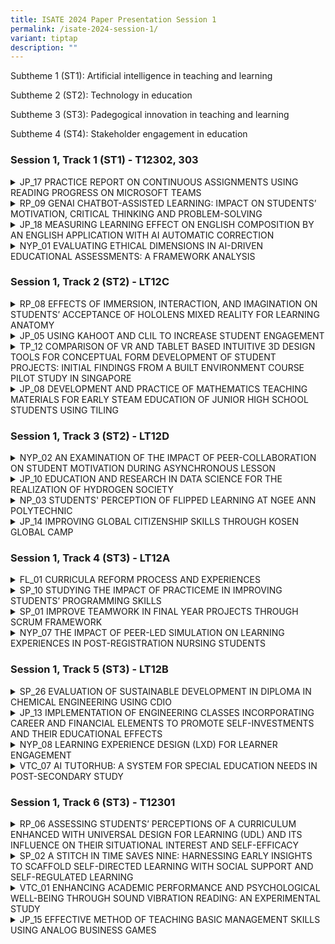 ```yaml
---
title: ISATE 2024 Paper Presentation Session 1
permalink: /isate-2024-session-1/
variant: tiptap
description: ""
---
```

<p></p>
<p>Subtheme 1 (ST1): Artificial intelligence in teaching and learning</p>
<p>Subtheme 2 (ST2): Technology in education</p>
<p>Subtheme 3 (ST3): Padegogical innovation in teaching and learning</p>
<p>Subtheme 4 (ST4): Stakeholder engagement in education</p>
<h3>Session 1, Track 1 (ST1) - T12302, 303</h3>
<div data-type="detailGroup" class="isomer-accordion isomer-accordion-white">
<details class="isomer-details">
<summary>JP_17 PRACTICE REPORT ON CONTINUOUS ASSIGNMENTS USING READING PROGRESS
ON MICROSOFT TEAMS</summary>
<div data-type="detailsContent" class="isomer-details-content">
<p>Kanako Endo<sup>*,a</sup>
</p>
<p><sup>a</sup>National Institute of Technology, Yonago College, Japan</p>
<p><sup>*</sup><a href="mailto:k-endo@yonago-k.ac.jp" rel="noopener noreferrer nofollow" target="_blank">k-endo@yonago-k.ac.jp</a>
</p>
<p></p>
<p>Abstract</p>
<p>In 2021, a new function, Reading Progress was added to Microsoft Teams.
Using this function, students record themselves reading out loud and those
recordings are automatically evaluated by an auto-detect system with artificial
intelligence. In 2022, assignments using this function were given to the
4th-grade students at a technology college twice in the author’s English
class. The results showed that Reading Progress can help students practice
reading passages aloud continuously and relieve their stress with reading,
although the evaluation was not always accurate. The following year, with
improvements based on the previous reading practice results, assignments
using the same function were given to 2nd-grade students ten times in the
author’s English class throughout the year. In this paper, the data from
student submissions is analysed, and the result of a questionnaire administered
to those students after the completion of the assignments is reported.
Based on the analysis and results, areas for improvement are suggested.</p>
<p>In all the assignments, students were asked to read passages from their
textbooks aloud and submit their best recordings on Microsoft Teams. According
to the analysis of assignments from 57 students, their accuracy rate varied
between 80 to 90 percent and their WPM (words per minute) were between
70 to 100. In addition, the number of mispronounced words was 12 on average.
Therefore, the selected passages and their lengths were appropriate considering
the English level of the students. However, their submission rate gradually
decreased as time passed.</p>
<p>Additionally, according to the questionnaire, approximately 70 percent
of the students had practiced reading the passages aloud before recording.
Moreover, approximately 65 percent of the students answered that they had
felt relaxed while recording and that this app helped them improve their
English pronunciation. Additionally, most students were quite satisfied
with its function and they answered that they could use this app with little
trouble. Contrary to these positive reactions, this app did not help relieve
anxiety and build confidence when students read passages aloud in front
of others. It is necessary to make improvements to enhance the students’
motivation and increase their enjoyment.</p>
<p></p>
</div>
</details>
<details class="isomer-details">
<summary>RP_09 GENAI CHATBOT-ASSISTED LEARNING: IMPACT ON STUDENTS’ MOTIVATION,
CRITICAL THINKING AND PROBLEM-SOLVING</summary>
<div data-type="detailsContent" class="isomer-details-content">
<p>Y. Zheng<sup>a,*</sup>, B. W. Tan<sup>a</sup>, and D. Kwok<sup>a</sup>
</p>
<p>Republic Polytechnic, Singapore</p>
<p><sup>*</sup><a href="mailto:zheng_yuanli@rp.edu.sg" rel="noopener noreferrer nofollow" target="_blank">zheng_yuanli@rp.edu.sg</a>
</p>
<p></p>
<p>Abstract</p>
<p>The foundational module on critical thinking and problem-solving skills
face challenges due to its large class size, with educators struggling
to provide timely responses to students' questions and manage repeated
queries. To address this, a GenAI (generative artificial intelligence)
chatbot-assisted learning is proposed as a solution to offer immediate,
personalised assistance, enabling students to independently find, organise,
and evaluate information. Therefore, this study aims to investigate the
chatbot's effectiveness in enhancing students' motivation, improving their
critical thinking and problem-solving abilities. The study employed a single
group pre-test post-test design. Participants were 134 first-year polytechnic
students undertaking the Critical Thinking and Problem-Solving skill module.
Data were collected using online pre- and post-survey with open-ended questions
to elicit feedback on participants' GenAI chatbot-assisted learning, and
pre- and post-test. The surveys included learning motivation subscales
measuring intrinsic goal orientation, extrinsic goal orientation, task
value and self-efficacy adapted from the Motivated Strategies for Learning
Questionnaire (MSLQ) and learning strategies subscales measuring critical
thinking and problem-solving adapted from the 21st Century Learning Survey.
Paired sample t-test indicated a significant increase in learning performance,
self-efficacy, and extrinsic goal orientation in students following the
chatbot-assisted learning. Regression results indicated that the motivational
variables accounted for 51% of the variance in problem-solving, with task
value being the most significant predictor (β = .32, p &lt; .001) followed
by extrinsic motivation and self-efficacy. Hierarchical regression analysis
indicated that critical thinking accounted for an additional 4% of the
variance in problem-solving, with task value (β = .27, p &lt; .001), critical
thinking (β = .30, p &lt; .01) and self-efficacy (β = .19, p &lt; .05)
as significant predictors of problem-solving. The results of the study
provided insights into the considerations that educators can take when
designing chatbot-assisted learning to develop problem-solving skills.
Study limitations and directions for future research are discussed in the
paper.</p>
<p></p>
</div>
</details>
<details class="isomer-details">
<summary>JP_18 MEASURING LEARNING EFFECT ON ENGLISH COMPOSITION BY AN ENGLISH APPLICATION
WITH AI AUTOMATIC CORRECTION</summary>
<div data-type="detailsContent" class="isomer-details-content">
<p>Y. Shimura<sup>*,a</sup>, D. Marsh,<sup>a</sup>, C. Grady,<sup>a</sup> and
N. Iwasaki<sup>b</sup>
</p>
<p><sup>a</sup>National Institute of Technology, Wakayama College / Faculty
of Liberal Arts, Gobo, Japan</p>
<p><sup>b</sup>National Institute of Technology, Wakayama College / Department
of Electrical and Computer Engineering, Gobo, Japan</p>
<p><sup>*</sup><a href="mailto:shimura@wakayama-nct.ac.jp" rel="noopener noreferrer nofollow" target="_blank">shimura@wakayama-nct.ac.jp</a>
</p>
<p></p>
<p>Abstract</p>
<p>Teaching writing skills to students is an essential issue in English education
in Japan because Japanese are generally said not to be better at writing
and speaking English than reading and listening. Despite teacher’s efforts,
English-writing education doesn’t work well because teachers, on the one
hand, cannot afford to correct the scripts of all students in a class,
and students, on the other hand, usually have trouble judging whether their
sentences are correct or not in their self-study. To solve this problem,
some companies have developed English applications with AI automatic correction.
This kind of app may allow teachers to overcome the issue above, but few
data on its effectiveness are available. We aim to measure, in this research,
how effectively the app develops students’ writing skills. More than 12
open-recruited students do English writing exercises in the AI app “English
4skills” developed by NTT Docomo from February to September 2024. At first,
we check their skill with level check tests in the app every month, then
TOEIC IP S&amp;W Test and Eiken-referred writing examinations conducted
by the authors every three months. As the dataset the app can provide for
this research, we have the number of drills students have tried and the
figure of levels indicating students’ writing ability. The result of the
TOEIC IP S&amp;W Test is objective data on the student’s writing level.
We correlated these datasets with each other and gained 0.01 of the correlation
coefficient between the training and improvement for two months. The app
seems worth joining KOSEN English education if the training-improvement
correlation gets strongly positive. Besides, we deal with questionnaires
answered by students about the app to analyze the pedagogical merits of
the app and the technical or psychological problems using it. In this way,
we clarify the possibility that the AI app contributes to English education
in Japan. We conduct this research with the approval of the research ethics
committee of NIT Wakayama College.</p>
<p></p>
</div>
</details>
<details class="isomer-details">
<summary>NYP_01 EVALUATING ETHICAL DIMENSIONS IN AI-DRIVEN EDUCATIONAL ASSESSMENTS:
A FRAMEWORK ANALYSIS</summary>
<div data-type="detailsContent" class="isomer-details-content">
<p>Tristan Lim<sup>*,a</sup>
</p>
<p><sup>a</sup>Nanyang Polytechnic, School of Business Management, Singapore</p>
<p><sup>*</sup><a href="mailto:tristan_lim@nyp.edu.sg" rel="noopener noreferrer nofollow" target="_blank">tristan_lim@nyp.edu.sg</a>
</p>
<p></p>
<p>Abstract</p>
<p>The rapid integration of Artificial Intelligence (AI) in educational assessments
has ushered in a new era of efficiency and accuracy, yet it has concurrently
raised significant ethical concerns. This paper addresses the critical
need for a robust ethical framework in AI-assisted educational assessments.
It presents an in-depth analysis of the triadic ontological framework,
previously proposed by Lim, Gottipati, and Cheong (2023), utilizing Structural
Equation Modeling (SEM) to validate its applicability and effectiveness.
The framework comprises three primary domains—physical, cognitive, and
information—and incorporates five stages of the assessment pipeline: system
design and check, data stewardship and surveillance, assessment construction
and rollout, assessment administration, and grading and evaluation. Key
ethical elements such as inclusivity, fairness, accountability, accuracy,
auditability, explainability, privacy, trust, human centricity, and cheating
mitigation strategies are integrated within this framework. The research
objectives focus on two main areas: (1) validating the triadic theoretical
framework through SEM analysis, including an examination of how it reflects
learners' perceptions, and (2) investigating the relationships between
the stages of the assessment pipeline, key ethical elements, output variables,
and learner perceptions. Findings from this study reveal significant insights
into the interplay between AI-assisted educational assessment stages, ethical
considerations, and learner perspectives. These insights underscore the
necessity for frameworks that are not only theoretically sound but also
practically relevant and responsive to learner needs. The findings underscore
the need for a holistic approach in embedding AI into educational assessments,
balancing technological advancement with ethical responsibility and pedagogical
effectiveness.</p>
<p></p>
</div>
</details>
</div>
<h3>Session 1, Track 2 (ST2) - LT12C</h3>
<div data-type="detailGroup" class="isomer-accordion isomer-accordion-white">
<details class="isomer-details">
<summary>RP_08 EFFECTS OF IMMERSION, INTERACTION, AND IMAGINATION ON STUDENTS’
ACCEPTANCE OF HOLOLENS MIXED REALITY FOR LEARNING ANATOMY</summary>
<div data-type="detailsContent" class="isomer-details-content">
<p>W. XU<sup>*,a</sup>, S. HAMIMAH<sup>b</sup> and D. KWOK<sup>a</sup>
</p>
<p><sup>a</sup>Republic Polytechnic/Centre for Educational Development, Singapore</p>
<p><sup>b</sup>Republic Polytechnic/School of Applied Science, Singapore</p>
<p><sup>*</sup><a href="mailto:xu_weiling@rp.edu.sg" rel="noopener noreferrer nofollow" target="_blank">xu_weiling@rp.edu.sg</a>
</p>
<p></p>
<p>Abstract</p>
<p>At present, students in polytechnic institutions study anatomy and physiology
using interactive quizzes, videos, and stationary 3D models. However, many
students struggle to visualise human organ anatomy and physiology within
human body systems. To address this challenge, there is a growing utilization
of three-dimensional (3D) visualization technologies in enhancing anatomy
curricula, aiming to enhance comprehension of the intricate spatial relationships
inherent in the human body. In this study, we adopted one of these technologies
on mixed reality (MR) to teach anatomy with 3D images of human organs overlaid
with the physical environment. This present study aims to investigate the
impacts of virtual reality qualities, namely interaction (IT), imagination
(IG) and immersion (IM) on perceived ease of use (PEU), perceived usefulness
(PU) and behavioural intention to use (BI) HoloLens in a mixed reality
environment. Participants were 223 polytechnic students taking a module
on anatomy and physiology, and they participated in a HoloLens activity,
which was developed for the lesson on cardiovascular and lymphatic systems.
A cross-sectional quantitative research design was employed using an online
questionnaire with closed-ended questions. Six subscales on IT, IG, IM,
PEU, PU and BI were investigated. The results showed that IT, IG and IM
had significant correlations with PEU (.60 ≤ r ≤.66, p &lt; .01) and PU
(.69 ≤ r ≤.73, p &lt; .01). PEU and PU had significant correlations with
BI, i.e. r=.53 and r=.74 respectively, p &lt; .01. Regression analysis
showed that IG (β = .37, p&lt;.001) is the strongest significant predictor
of PEU, followed by IT (β = .26, p&lt;.01). For PU, IG (β = .34, p&lt;.001)
was also a significant predictor, followed by IT (β = .24, p&lt;.01) and
IM (β = .25, p &lt;.01). Hierarchical regression analysis indicated that
both PU (β = .45, p &lt; .001) and IM (β = .26, p &lt;.001) were significant
predictors of BI. The results of the study provided insights for educators
to better understand the qualities of virtual reality (VR) when using HoloLens
as an instructional activity. The implications of findings, study limitations,
and future research will be discussed in the paper.</p>
<p></p>
</div>
</details>
<details class="isomer-details">
<summary>JP_05 USING KAHOOT AND CLIL TO INCREASE STUDENT ENGAGEMENT</summary>
<div data-type="detailsContent" class="isomer-details-content">
<p>Curtis Revis<sup>*</sup>
</p>
<p>The National Institute of Technology, Tokuyama College, Department of
General Education, Shunan, Japan</p>
<p><sup>*</sup><a href="mailto:revis@tokuyama.kosen-ac.jp" rel="noopener noreferrer nofollow" target="_blank">revis@tokuyama.kosen-ac.jp</a>
</p>
<p>Abstract</p>
<p>A 2023 survey of 131 students at two separate educational institutions
in Japan—Tokuyama College of Kosen and Yamaguchi University—suggests that
the use of the online quiz generator Kahoot in conjunction with the textbook
“CLIL Primary SDGs” improved classroom atmosphere, and encouraged active
participation, discussion, and collaboration with peers. Kahoot assisted
this in several ways: by enabling a more engaging introduction to key concepts;
by providing opportunities for non-verbal, active engagement in lesson
activities; and by awarding points and thus enabling competition among
students. The ability to engage online provided further benefits: it allowed
shy or reticent students chances to engage in English production with less
fear of mistakes being made public; it provided students a gauge of knowledge
performance relative to classmates; and it gave students a chance to express
opinions anonymously for the whole class to see, and to witness classroom
responses to those opinions. Further, Kahoot worked well in conjunction
with Content and Language Integrated Learning (CLIL) methods, in setting
context, role-play, reading and fact-checking, and problem-solving stages
of lessons. Kahoot’s automatically generated reports enabled tracking of
student participation as a function of text input and quizzes taken. A
further range of activities, plus more opportunities for assessment of
student understanding and performance, were enabled using ChatGPT (Chat
Generative Pre-Trained Transformer) to generate reading quizzes based on
the textbook, and Microsoft Teams to enable the generation and evaluation
of online unit reviews and reading progress activities. Kahoot’s potential
positive effect on willingness to speak more in front of classmates and
on motivation to review subject matter outside of class remains unclear,
and technological issues (weak Wi-Fi signal or battery depletion) occasionally
restricted student access to the online quiz platform. Nonetheless, the
combination of CLIL methods with online teaching technologies created a
more engaging educational environment that encouraged active participation,
collaboration, and discussion with classmates.</p>
<p></p>
</div>
</details>
<details class="isomer-details">
<summary>TP_12 COMPARISON OF VR AND TABLET BASED INTUITIVE 3D DESIGN TOOLS FOR
CONCEPTUAL FORM DEVELOPMENT OF STUDENT PROJECTS: INITIAL FINDINGS FROM
A BUILT ENVIRONMENT COURSE PILOT STUDY IN SINGAPORE</summary>
<div data-type="detailsContent" class="isomer-details-content">
<p>Juniarto Hadiatmadja<sup>*, a</sup>
</p>
<p><sup>a</sup>School of Design, Temasek Polytechnic, Singapore</p>
<p><sup>*</sup><a href="mailto:Hadiatmadja_juniarto@tp.edu.sg" rel="noopener noreferrer nofollow" target="_blank">Hadiatmadja_juniarto@tp.edu.sg</a>
</p>
<p>Abstract</p>
<p>The development of students’ abilities to hand sketch and manually model
design ideas have been a long standing, important part of built environment
courses. In recent years this has been significantly reduced in the curriculum
with preference for the use of digital drafting and 3D modelling software.
These digital activities require less development of student hands-on ability,
the interface requiring only the click of a mouse and keyboard. However,
the potential benefits of higher efficiency and precision of this digital
trend seems to come with a significant loss in the intuitive sketching
and modelling abilities of recent student cohorts.</p>
<p>This paper wishes to discuss the findings of a pilot study on digital
mediums that promises a reversal of this worrying decline. The study is
on digital tools that support development of intuitive sketching and manual
modelling skills. Focus is on the use of virtual reality (VR) equipment
as well as the use of digital pen &amp; tablet as the main medium of formulating
3D design ideas with interest for conceptual design of built environment
projects.</p>
<p>The research is supported by analysing the empirical artefacts and firsthand
experience of the users. For an objective comparison, artefacts produced
use software that supports both mediums. In terms of the user experience,
observations and interviews with second year built environment students
who participated in the study will be used. Student’s feedback were also
useful insights on how novice users faired in steadily developing their
abilities to use the mediums.</p>
<p>The research will initially conduct a comparison between mediums when
used separately. This is done on different stages. This starts from a comparison
of the process of setting up each medium. Subsequently comparison is done
on the day-to-day use of the mediums. Finally, a qualitative comparison
is done of the expanse and limits of conceptual forms that could be finally
achieved by each medium.</p>
<p>A further study was then conducted on the possible combined use of the
two mediums. This analysis is done on how one medium could be further developed
in another medium. The findings of this study were then used to envision
arrangements for deployment of the mediums in larger class settings. This
encompasses feasible ratios between VR and digital tablet-based equipment
in the classroom setting. The different medium could also be tailored to
different class scenarios.</p>
<p></p>
</div>
</details>
<details class="isomer-details">
<summary>JP_08 DEVELOPMENT AND PRACTICE OF MATHEMATICS TEACHING MATERIALS FOR EARLY
STEAM EDUCATION OF JUNIOR HIGH SCHOOL STUDENTS USING TILING</summary>
<div data-type="detailsContent" class="isomer-details-content">
<p>M. Sakai<sup>*, a</sup> and T. Tanaka<sup>b</sup>
</p>
<p><sup>a</sup>Sciences and Mathematics, Liberal Arts, NIT, Kurume College,
Kurume City, Japan</p>
<p><sup>b</sup>Department of Mathematics, Faculty of Education, Gifu University,
Gifu City, Japan</p>
<p><sup>*</sup><a href="mailto:sakai@kurume-nct.ac.jp" rel="noopener noreferrer nofollow" target="_blank">sakai@kurume-nct.ac.jp</a>
</p>
<p>Abstract</p>
<p></p>
<p>In the age of Society 5.0 which is the concept of a future society developed
by the Japanese government, STEAM (science, technology, engineering, art,
and mathematics) human resources with skills to grasp things from multiple
perspectives and solve problems is required. Furthermore, Society 5.0 indicates
that the National Institute of Technology (KOSEN) becomes the STEAM center
for elementary and junior high school students, as part of the efforts
to establish a system that supports STEAM education.</p>
<p>Since 2019, we have practiced STEAM education as part of “Liberal Arts
Seminar” for 4th-year students of the main course. In these lectures, the
teachers of liberal arts subjects present themes using their specialties,
such as mathematics, debate, and economics. Collaborative learning between
students from various departments led them　to deep learning, which was
a fusion of knowledge and creation. However, there are few opportunities
to give back to society, particularly as a platform to disseminate the
acquired mathematics ability. Thus, we aim to realize early STEAM education
and give back to society by creating STEAM teaching materials on art and
mathematics in open courses for junior high school students with help from
teaching assistants who studied the relation between art and mathematics
in the liberal arts seminar.</p>
<p>We consider a teaching material on tiling (like Escher’s print) from the
perspective of STEAM education as a fusion of art and mathematics. The
tiling problem asks if what kind of figures can be used for tiling since
the age of ancient Greeks. The purpose of the course is not only arousing
students' interest in mathematics, but also providing them with clues to
develop their multifaceted ideas.</p>
<p>In this report, we introduce a STEAM teaching material on tiling, and
we consider the result of the practice of an open course. Finally, we verify
the effectiveness of our teaching material by considering the results of
the exercises for participants and comparing the results of questionnaires
before and after the practice.</p>
<p></p>
</div>
</details>
</div>
<p></p>
<h3>Session 1, Track 3 (ST2) - LT12D</h3>
<div data-type="detailGroup" class="isomer-accordion isomer-accordion-white">
<details class="isomer-details">
<summary>NYP_02 AN EXAMINATION OF THE IMPACT OF PEER-COLLABORATION ON STUDENT MOTIVATION
DURING ASYNCHRONOUS LESSON</summary>
<div data-type="detailsContent" class="isomer-details-content">
<p>Wendy Tan<sup>a</sup> and Janaki Shah<sup>b</sup>
</p>
<p><sup>a</sup>Nanyang Polytechnic/School of Design &amp; Media, Singapore</p>
<p><sup>b</sup>Republic Polytechnic/School of Applied Science, Singapore</p>
<p><a href="mailto:wendy_tan@nyp.edu.sg" rel="noopener noreferrer nofollow" target="_blank">wendy_tan@nyp.edu.sg</a>,
<a href="mailto:janaki_shah@rp.edu.sg" rel="noopener noreferrer nofollow" target="_blank">janaki_shah@rp.edu.sg</a>
</p>
<p>Abstract</p>
<p>In asynchronous e-learning, students engage with online materials at their
own pace during the process of learning. However, not all students are
able to wield the same degree of self-discipline and motivation necessary
for successful self-directed learning in such lessons. Motivation and engagement
with peers play a crucial role in fostering effective learning and influencing
academic motivation. This is especially important in asynchronous e-learning,
where the lack of social interaction may induce feelings of isolation that
have a direct impact on students’ motivation and learning. This study delves
into the potential benefits of peer collaboration to address this challenge.</p>
<p>A mixed-method approach was used to assess the impact of peer collaboration
on students' motivation in asynchronous e-learning. The research involved
146 students from both Art and Science disciplines at NYP and RP. Quantitative
data was gathered using pre- and post-lesson survey questionnaires. Qualitative
data was obtained through informal focus group discussions. The instructional
approach investigated involved breaking down the asynchronous lesson into
manageable activities, incorporating digital video creation as well as
peer questioning and answering as collaborative tasks to promote engagement
and critical thinking among students.</p>
<p>Our findings suggest the integration of peer collaboration through digital
video creation and peer questioning proved highly effective in enhancing
motivation, engagement, and understanding within the lesson. Thus, overall
had a positive impact on students’ self-directed learning. Students found
the bite-sized activities manageable and reported a diminished feeling
of isolation, underscoring the inherent value of peer collaboration. Furthermore,
collaborative tasks grounded in accountability and shared responsibility
emerged as catalysts that enhanced motivation, critical thinking, and engagement.</p>
<p>This study imparts invaluable insights to educators, stressing the importance
of a social presence in asynchronous e-learning, and of setting clear guidelines
and expectations in collaborative tasks. Our qualitative findings did reveal
potential challenges, including issues related to group dynamics and delayed
peer responses, prompting the need for future considerations and improvements.
Overall, our study paved the way to fine-tune implementation strategies,
ensuring ongoing success in cultivating collaborative tasks and improving
motivation in asynchronous e-learning environments.</p>
<p></p>
</div>
</details>
<details class="isomer-details">
<summary>JP_10 EDUCATION AND RESEARCH IN DATA SCIENCE FOR THE REALIZATION OF HYDROGEN
SOCIETY</summary>
<div data-type="detailsContent" class="isomer-details-content">
<p>Kenta Endo<sup>*,a</sup>, Toshiya Itaya<sup>a</sup>, Yuya Sato<sup>b</sup>,
Hiroshi Nishiguchi<sup>c</sup>
</p>
<p><sup>a</sup>National Institute of Technology, Suzuka College/ Department
of Electronic and Information Engineering, Suzuka, Japan</p>
<p><sup>b</sup>National Institute of Technology, Toyota College / Department
of Civil Engineering, Toyota, Japan</p>
<p><sup>c</sup>National Institute of Technology, Sasebo College / Department
of Mechanical Engineering, Sasebo, Japan</p>
<p><sup>*</sup><a href="mailto:endo-k@info.suzuka-ct.ac.jp" rel="noopener noreferrer nofollow" target="_blank">endo-k@info.suzuka-ct.ac.jp</a>
</p>
<p>Abstract</p>
<p></p>
<p>Efforts using data science are being made towards the realization of Hydrogen
Society, fostering momentum in communities and understanding current challenges.
Construction costs for hydrogen infrastructure, such as hydrogen stations,
present a significant barrier to widespread adoption. Additionally, the
lack of sufficient data regarding location conditions, operation conditions,
and high-pressure gas safety regulations calls for the application of data
science from various perspectives.</p>
<p>The purpose of this study is to provide data science education to students
at National Institutes of Technology (KOSEN) and to evaluate the educational
effectiveness in cultivating engineers for the realization of a hydrogen
society. In a class titled 'Fundamentals of Design,' we educated three
second-year students on analyzing scatter plots and correlation coefficients
between the number of hydrogen stations and various datasets using the
Python programming language. While numerical processing in this class could
be accomplished with spreadsheet software like Excel, we also incorporated
programming for data processing tasks to practice handling large volumes
of data. Initially, students tackled practice problems analyzing the correlation
between population data of cities and towns in Aichi Prefecture and the
presence of hydrogen stations. They then set their own research themes,
exploring data potentially related to hydrogen stations. Students independently
developed research themes and presented their findings on various aspects
of hydrogen stations. Additionally, a five-year student employed Geographic
Information Systems (GIS) to foster the diffusion of Hydrogen Stations
through data science education as his graduate research. Given that hydrogen
is a by-product in petrochemical plants, the student hypothesized a relationship
between Hydrogen Stations and petrochemical plants, conducting a mapping
analysis in the Tokai region. This novel data analysis in the Tokai region
utilized GIS to visually clarify geographical data, mapping the relationship
between Hydrogen Stations and petrochemical plants. Future plans include
improving our GIS mappings to better analyze and promote the spread of
Hydrogen Stations.</p>
<p></p>
</div>
</details>
<details class="isomer-details">
<summary>NP_03 STUDENTS' PERCEPTION OF FLIPPED LEARNING AT NGEE ANN POLYTECHNIC</summary>
<div data-type="detailsContent" class="isomer-details-content">
<p>Paul Ng and Tan Hui Leng</p>
<p>Centre for Learning &amp; Teaching Excellence, Ngee Ann Polytechnic, Singapore</p>
<p><a href="mailto:paul_ng@np.edu.sg" rel="noopener noreferrer nofollow" target="_blank">paul_ng@np.edu.sg</a>,
<a href="mailto:tan_hui_leng@np.edu.sg" rel="noopener noreferrer nofollow" target="_blank">tan_hui_leng@np.edu.sg</a>
</p>
<p>Abstract</p>
<p>Ngee Ann Polytechnic (NP) has implemented Flipped Learning (FL) campus-wide
since Academic Year (AY) 2022/2023. NP adopts a 40:60 curricular guidepost
where approximately 40% of the core curriculum is experienced as Online
Asynchronous Learning (OAL) and 60% as In-Person Learning (IPL). Fundamentally,
NP implements FL to contribute towards developing and honing students’
self-directedness. As recently established by Khodaei et al (2022), FL
can develop self-directedness if implemented appropriately. However, as
concluded by Park and Suh (2021) and Kapur et al (2022), how FL is implemented
can critically impact any improvements in student learning.</p>
<p>At NP, students learn foundational content interactively during OAL, for
example through activities such as quizzes with feedback, online discussion,
short video clips etc. Lecturers design OAL in a manner that generates
data in NP’s learning management system from students’ engagement with
these OAL activities. This data provides lecturers insights on their students’
learning progress and enables lecturers to adjust IPLs as needed to better
scaffold students’ learning. The IPL scaffolds include opportunities for
in-person collaborative learning.</p>
<p>This paper will discuss the details of NP’s survey of students’ perception
on their FL experience. The survey requested NP students to rate 10 items,
each on a 5-point Likert scale, on 10 key aspects of their FL experience
over 2 semesters in AY 2023/2024. Key aspects surveyed included the use
of interactive self-checks with feedback, how OAL prepared students for
IPL and how IPL helped students to apply their OAL learning. Responses
to the survey, and each survey item, were optional. Overall, just under
2000 students responded to our survey in April 2023 semester and about
1480 students in October 2023 semester.</p>
<p>In both semesters, between 71% and 87% of all survey respondents Strongly
Agreed or Agreed (“SA+A”) with all survey items. SA+A approval percentages
were generally higher in October 2023 semester than in April. The lowest
ratings of 71% in April and 79% in October 2023 semester were for the item
on whether learning analytics were useful to inform students of their learning
progress.</p>
<p>Focus groups were conducted at the end of each semester where students
provided more details of their FL experiences, challenges, and suggestions
for improvement. These discussions corroborated survey findings and provided
us with actionable suggestions for improvement.</p>
<p>Our study of students’ perceptions of NP’s implementation of Flipped Learning
provides encouraging insights for others considering how to improve learning
using data-driven FL.</p>
<p></p>
</div>
</details>
<details class="isomer-details">
<summary>JP_14 IMPROVING GLOBAL CITIZENSHIP SKILLS THROUGH KOSEN GLOBAL CAMP</summary>
<div data-type="detailsContent" class="isomer-details-content">
<p>Toshihiro Shimizu<sup>*,a</sup>, Yoshitaka Matsumoto<sup>a</sup>, Shinya
Morikami<sup>a</sup> and Takayoshi Yoshioka<sup>a</sup>
</p>
<p><sup>a</sup>National Institute of Technology, Toyota College, Toyota,
Japan</p>
<p><sup>*</sup><a href="mailto:shimizu@toyota-ct.ac.jp" rel="noopener noreferrer nofollow" target="_blank">shimizu@toyota-ct.ac.jp</a>
</p>
<p>Abstract</p>
<p>Toyota KOSEN organized the KOSEN Global Camp (KGC) from February 19th
to 25th, 2024. Fourteen international participants from U.K. College, Vietnam
University, Thai high schools, and 25 Japanese KOSEN students, including
international exchange students from Malaysia, Mongolia, and Cambodia,
participated in this camp. The workshop theme was "Recognizing the Public
Urban Space and Working towards a Proposal for a Future Smart City". The
workshop aimed to identify public spaces for civilians, build a miniature
urban design using LEGO and propose an ideal future city. The students
learned how to plan a future smart city through practical experience and
collaborative work, using their and other people's areas of experience.
The workshop also aimed to develop global citizenship (GC) skills, such
as "Knowledge and Understanding", "Abilities and Skills", and "Attitude,
Stances, and Values". The groups to build the smart city comprised one
international exchange student, 2 or 3 students from overseas, and 2 or
3 Japanese KOSEN students. They had to use English to discuss their smart
city during the workshop. On DAY 2, the participants designed a city as
a group work using architecture design-build LEGO. The lecturer, who specialized
in urban planning at the university, provided the urban designing aspect
in the morning, and the participants walked around Toyota City to observe
city planning and smart city content on DAY 3. As for obtaining the domestic
aspects from the local citizens, the dialogue with citizens was held on
DAY 4. The final presentation to show their ideal smart city was held on
DAY 5 after they redesigned and built the urban planning with LEGO. All
student participants had increased their global citizenship skills through
this workshop in a questionnaire survey. It was observed that the GC skills
of Japanese participants significantly improved after attending the camp,
in contrast to the international students who studied in KOSEN. The strength
of our global camp lies in the ability to enhance the "Abilities and Skills"
required for global citizenship.</p>
<p></p>
</div>
</details>
</div>
<p></p>
<p></p>
<h3>Session 1, Track 4 (ST3) - LT12A</h3>
<div data-type="detailGroup" class="isomer-accordion isomer-accordion-white">
<details class="isomer-details">
<summary>FL_01 CURRICULA REFORM PROCESS AND EXPERIENCES</summary>
<div data-type="detailsContent" class="isomer-details-content">
<p>J. Kontio<sup>*,a</sup> and M. Ketola<sup>b</sup>
</p>
<p><sup>a</sup>Turku University of Applied Sciences, Faculty of Engineering
and Business Turku, Finland</p>
<p><sup>b</sup>Turku University of Applied Sciences, Faculty of Engineering
and Business/School of Common Studies, Turku, Finland</p>
<p><sup>*</sup><a href="mailto:juha.kontio@turkuamk.fi" rel="noopener noreferrer nofollow" target="_blank">juha.kontio@turkuamk.fi</a>
</p>
<p>Abstract</p>
<p>Faculty of Engineering and Business in Turku University of Applied Sciences
started a major curricula reform in Autumn 2022 with the aim of new curricula
for autumn 2024. The reform was for all our engineering and business administrations
programs in bachelor level. The project used CDIO as the general framework
for the reform. There are altogether 20 different curricula that this reform
affected. The reform had a project group consisting of representatives
from all our eight schools. The reform aimed to improve three main goals:</p>
<ul data-tight="true" class="tight">
<li>
<p>Strengthen professional core competencies in programs,</p>
</li>
<li>
<p>Strengthen the quality of education and improve completion and</p>
</li>
<li>
<p>Support personnel well-being.</p>
</li>
</ul>
<p>The first goal challenged the programs to identify their key existing
principle: What is the professional role and practical context of the profession?
The second goal challenged the programs to improve their learning outcomes
and to ensure their students reach the desired learning outcomes by focusing
on teaching and learning activities, assessment, and overall implementation
of the curricula. The third goal focused on improving the design of daily
work by getting rid of fragmented work duties and enabling focusing on
one’s competences. The project had three main phases:</p>
<ul data-tight="true" class="tight">
<li>
<p>General planning, goal definition of each program and intended learning
outcomes</p>
</li>
<li>
<p>Defining courses’ descriptions and constructive alignment</p>
</li>
<li>
<p>Finalizing the change.</p>
</li>
</ul>
<p>Based on the reform project we currently have new curricula in all the
programs starting autumn 2024. Their goals are clarified, learning outcomes
are specified, and the functionality of the whole has been ensured. The
modular structure has been improved and each program has a clear growth
story built in the program. Furthermore, several common project modules
have been embedded in curricula. Currently we are working on constructive
alignment by planning learning outcomes, teaching/learning activities and
assessment to form a mutually supportive whole. Furthermore, teaching and
learning is designed to be based on active methods and our learning environments
will be in active use. In this paper, we describe the aims of the reform,
its phases, and its key results and experiences.</p>
<p></p>
</div>
</details>
<details class="isomer-details">
<summary>SP_10 STUDYING THE IMPACT OF PRACTICEME IN IMPROVING STUDENTS’ PROGRAMMING
SKILLS</summary>
<div data-type="detailsContent" class="isomer-details-content">
<p>T. Kenneth and C. Elynn</p>
<p>Singapore Polytechnic/School of Computing, Singapore</p>
<p><a href="mailto:Kenneth_TAN@sp.edu.sg" rel="noopener noreferrer nofollow" target="_blank">Kenneth_TAN@sp.edu.sg,</a> 
<a href="mailto:Elynn_Chee@sp.edu.sg" rel="noopener noreferrer nofollow" target="_blank">Elynn_Chee@sp.edu.sg</a>
</p>
<p>Abstract</p>
<p></p>
<p>The use of PracticeMe, a study tool to revise on the fundamentals of JavaScript
programming, was conceived when students feedback that there were insufficient
programming practices to enhance their learning. It was specially developed
in-house to provide a platform for students to raise their proficiency
in programming with deliberate practices within a captivating environment
using basic gamification. PracticeMe served as an extra learning tool,
besides the conventional learning resources provided e.g. lecture notes,
internet/hard copy references and weekly practical assignments. It was
targeted at Year 1 students enrolled in the core module ST0502 Fundamentals
of Programming (FOP) which introduces and builds the foundation of programming
language.</p>
<p> The purpose of this pilot study is to investigate the effectiveness of
PracticeMe on improving students’ performance in programming. To assess
its efficacy, data points collected include students' results, practice
attempts, number of questions attempted, Mid-Semester Test (MST) scores
that can highlight the gaps in learning on different topics taught in the
module. Observation of the MST scores indicated that classes with lower
percentage usage of the application had lower average scores as compared
to classes with higher percentage usage of the application. The results
also indicated that PracticeMe may not be able to capture the subtle weaknesses
among the higher performing students.</p>
<p>Both qualitative and quantitative analysis were conducted to gather the
effectiveness of PracticeMe. An online survey in BrightSpace was conducted
at the end of the semester to gauge students’ perception of its usefulness
towards their learning. Results suggested that students were highly positive,
with 79% giving feedback that “it was easy and intuitive to use” and 69%
responded that “the application was helpful in directing them to focus
on their weaker topic(s)”. Students from the focus group interviews also
shared that “they were highly motivated to use PracticeMe on a daily basis
as it offered them the flexibility” to select the topics and level of difficulty
to practise at their own time.</p>
<p></p>
</div>
</details>
<details class="isomer-details">
<summary>SP_01 IMPROVE TEAMWORK IN FINAL YEAR PROJECTS THROUGH SCRUM FRAMEWORK</summary>
<div data-type="detailsContent" class="isomer-details-content">
<p>Ho Teck June, Tan Check Meng and Qiu Zixuan</p>
<p>Singapore Polytechnic/School of Computing, Singapore</p>
<p><a href="mailto:Tan_Teck_June@sp.edu.sg" rel="noopener noreferrer nofollow" target="_blank">Tan_Teck_June@sp.edu.sg</a>,
<a href="mailto:Tan_Check_Meng@sp.edu.sg" rel="noopener noreferrer nofollow" target="_blank">Tan_Check_Meng@sp.edu.sg</a>, <a href="mailto:Qiu_Zixuan@sp.edu.sg" rel="noopener noreferrer nofollow" target="_blank">Qiu_Zixuan@sp.edu.sg</a>
</p>
<p>Abstract</p>
<p>The Final Year Project (FYP) holds a pivotal position within computing-related
diploma programs, offering students a unique opportunity to apply their
acquired knowledge and skills to real-world challenges. FYP teams often
face a range of challenges such as changing project requirements and deliverables,
communication and collaboration, time management, and unclear individual
roles and responsibilities. This research paper delves into the impact
of implementing the Scrum framework to improve teamwork as students carry
out their final year projects, aiming to identify key factors contributing
to successful implementation and subsequent improvements in team performance.</p>
<p>The Scrum framework is an agile framework that promotes collaboration
among team members. The framework focuses on improving the product through
constant inspection and adaptation to improve the final output. Researchers
have analysed the effectiveness of the Scrum framework for project and
team management in FYP teams in higher education. The findings showed that
task assignment, performance monitoring, team management and regular feedback
practices are the main advantages of using Scrum in FYP projects, which
had a positive impact on student performance.</p>
<p>The action research employed a mixed-method approach, combining quantitative
data from the Comprehensive Assessment of Team Member Effectiveness (CATME)
survey with qualitative insights from focus-group discussions involving
third-year Diploma in Applied AI and Analytics students. While the CATME
survey did not reveal significant statistical differences between phases
of the project, focus group discussions provided a deeper understanding
of Scrum’s positive impact on teamwork. Participants reported enhanced
collaboration, improved trust, effective decision-making, and a more inclusive
team environment due to Scrum practices.</p>
<p>These findings have led to the broader adoption of Scrum across all FYP
modules and related projects within the School of Computing. The research
underscores the value of Scrum in educational settings, offering a framework
for fostering effective teamwork and improving the overall FYP experience.
This study contributes valuable insights into the practical application
of Scrum in academia and suggests that further research could explore Scrum’s
adaptability to various project types and industry contexts.</p>
<p></p>
</div>
</details>
<details class="isomer-details">
<summary>NYP_07 THE IMPACT OF PEER-LED SIMULATION ON LEARNING EXPERIENCES IN POST-REGISTRATION
NURSING STUDENTS</summary>
<div data-type="detailsContent" class="isomer-details-content">
<p>F. Huang<sup>*,a</sup>, K. Tham<sup>b</sup> and E. Kwan <sup>c</sup>
</p>
<p><sup>a-c</sup>Nanyang Polytechnic/School of Health and Social Sciences,
Singapore</p>
<p><sup>*</sup><a href="mailto:huang_fang@nyp.edu.sg" rel="noopener noreferrer nofollow" target="_blank">huang_fang@nyp.edu.sg</a>
</p>
<p>Abstract</p>
<p>In nursing education, often dominated by instructor-led simulations (ILS),
there is a growing demand to explore alternative approaches, such as peer-led
simulation (PLS), in the training of post-registration nursing students.
PLS shifts learners into leadership roles, fostering scenario design and
facilitation among peers. Despite existing literature on ILS versus PLS,
there remains a gap in understanding the factors influencing the learning
experience and perceptions of PLS for post-registration nursing students.
This study aims to investigate the factors influencing the learning experience
of post-registration nursing students and their perceptions of PLS as an
instructional strategy. This qualitative study was implemented from October
2022 to April 2023. The entire student cohorts (n = 20) were recruited
from the Advanced Diploma in Nursing (Peri-anesthesia) programme. The students
underwent both ILS (14 hours) and PLS (11 hours) as part of the mandatory
activities within a 60-hour module on "Crisis Management in Anaesthesia”.
Three semi-structured FGDs with 16 participants were conducted. The FGDs
were guided by six questions on students learning experiences that were
validated using the Delphi method. The thematic analysis revealed four
major themes concerning their learning experiences: the learning journey,
enablers, barriers and perceived benefits of including PLS. Among the enablers,
one notable finding was learners' appreciation for their ability to apply
evidence-based practice principles, which played a significant role in
achieving conceptual fidelity in their developed scenarios. In conclusion,
the qualitative findings of this study emphasize the pivotal role of PLS
in creating dynamic learning environments, which are of interest to all
educators. Through active engagement in PLS through scenario design, facilitation
and debriefing, students develop a deeper understanding of theoretical
concepts and enhanced their clinical competency. As nursing education continues
to evolve, it is essential for educators to embrace innovative pedagogical
approaches like PLS to improve learning outcomes and prepare nurses for
the increased complexities of clinical practice. Beyond nursing, educators
may gain valuable insights into students' learning needs and challenges
through PLS implementation, refining teaching strategies and improving
educational effectiveness.</p>
<p></p>
</div>
</details>
</div>
<p></p>
<h3>Session 1, Track 5 (ST3) - LT12B</h3>
<div data-type="detailGroup" class="isomer-accordion isomer-accordion-white">
<details class="isomer-details">
<summary>SP_26 EVALUATION OF SUSTAINABLE DEVELOPMENT IN DIPLOMA IN CHEMICAL ENGINEERING
USING CDIO</summary>
<div data-type="detailsContent" class="isomer-details-content">
<p>Katerina Yang<sup>*,a</sup>, Yunyi Wong<sup>a</sup> and Ai Ye Oh<sup>a</sup>
</p>
<p><sup>a</sup>Singapore Polytechnic, School of Chemical &amp; Life Sciences,
Singapore</p>
<p><sup>*</sup><a href="mailto:katerina_yang@sp.edu.sg" rel="noopener noreferrer nofollow" target="_blank">katerina_yang@sp.edu.sg</a>
</p>
<p>Abstract</p>
<p>This paper shares the process and outcomes of the efforts from the Diploma
in Chemical Engineering (DCHE) Course Management Team in evaluating the
coverage of sustainable development in the context of chemical engineering
using the CDIO Framework. The paper first presents the need and practical
context for integrating sustainable development into the DCHE program based
on the chemical engineering profession where the skills and attributes
required to achieve the intended outcome are established. Then, the 17
United Nation Sustainable Development Goals (UN SDGs) are mapped to the
learning outcomes in each module while detailing the magnitude of coverage
of whether a specific UN SDG is ‘teach’ and/or ‘utilise’ in the modules.
The analysis involves all modules in the DCHE curriculum while noting that
the Common Core Curriculum (CCC) was implemented in DCHE since AY2022/2023
that introduced UN SDGs into the curriculum which can be further extended
to the chemical engineering domain. The paper also describes the application
of UN SDGs in the context of chemical engineering and how existing learning
activities support the development of knowledge, skills and attributes
required to address wicked problems framed by UN SDGs. It was found that
8 out of the 17 UN SDGs are used in the DCHE curriculum with UN SDG No.
12 Responsible Consumption &amp; Production being taught and utilised most
frequently. This could be due to its relevance and application in the study
of chemical engineering at the diploma level. Then, the CDIO Standards
are used to conduct a gap analysis of its existing curriculum in sustainable
development. Base on the learning gaps identified in this paper, there
are more opportunities to integrate UN SDGs into the curriculum more cohesively
in accordance to the complexity of the spiral curriculum and within the
chemical engineering context by teaching and utilising UN SDGs more explicitly
in Year 1 modules followed by applying UN SDGs in Year 2 and Year 3 modules.
This will enable students to understand the relevance of UN SDGs to their
chemical engineering studies. The terminal objective is to enable them
to extend their learning to address multi-faceted sustainability issues.</p>
<p></p>
</div>
</details>
<details class="isomer-details">
<summary>JP_13 IMPLEMENTATION OF ENGINEERING CLASSES INCORPORATING CAREER AND FINANCIAL
ELEMENTS TO PROMOTE SELF-INVESTMENTS AND THEIR EDUCATIONAL EFFECTS</summary>
<div data-type="detailsContent" class="isomer-details-content">
<p>Naoki KAKUDA</p>
<p>Department of Electronic Control Engineering, National Institute of Technology
(KOSEN), Yonago College, Yonago, Tottori, Japan</p>
<p><a href="mailto:kakuda@yonago-k.ac.jp" rel="noopener noreferrer nofollow" target="_blank">kakuda@yonago-k.ac.jp</a>
</p>
<p>Abstract</p>
<p></p>
<p>For students to be socially and economically independent and begin fulfilling
lives after graduation, it is critical that they be motivated and allocate
their time and money to various self-investments from the moment they enroll
in school. KOSEN provides numerous opportunities for students to showcase
the results of their investments, such as programming contests. Participating
in such events allows students to clarify their career goals. By improving
their knowledge and skills, students can raise their expectations, allowing
them to contribute more as engineers. Furthermore, improving their financial
literacy boosts students’ sense of independence and motivation to pursue
specialized subjects. Therefore, in this study, we conducted an engineering
class incorporating career and financial elements to help students improve
their expectations and awareness of self-investments and examined the educational
effects of conducting this class.</p>
<p>The class was held during the second-year engineering subject “Electromagnetism”
and the fifth-year subject “Electronic Devices.” First, a teacher explained
the importance of life and career planning as career elements and self-analysis
methods. Second, to specifically raise the students’ expectations, on the
teachers discussed financial literacy, including how to protect and increase
money, which is a substitute for value, as well as compound interest and
discounted present value. Furthermore, to connect the students’ specialized
subjects with financial literacy, the students were given an assignment
to calculate the investment yield of solar power generation, which can
be considered a financial innovation created by solar cells, one of the
most important electronic devices. For this assignment, students created
their own teaching materials that allowed them to measure the power generated
by solar cells as well as the panel temperature indoors.</p>
<p>A questionnaire distributed to students who took the class revealed that
KOSEN students are open about their careers and have a strong aptitude
for finance. Furthermore, students demonstrated an understanding of the
relationship between solar power generation principles and investment concepts.
Furthermore, as a result of implementing this class, students’ preference
for self-investment increased, with a high proportion of students studying
specialized subjects, pursuing qualifications, and investing. As a result,
it was clear that this class increased students’ motivation to study and
their level of understanding of specialized subjects.</p>
<p></p>
</div>
</details>
<details class="isomer-details">
<summary>NYP_08 LEARNING EXPERIENCE DESIGN (LXD) FOR LEARNER ENGAGEMENT</summary>
<div data-type="detailsContent" class="isomer-details-content">
<p>F. Teoh<sup>*,a</sup>, A. Ng<sup>a</sup>, C.H. Miin<sup>a</sup>, C. Pang<sup>b</sup>,
T. Lim<sup>b</sup>, K. Tan<sup>c</sup>, S. Goh<sup>c</sup> and E. Foo<sup>d</sup>
</p>
<p><sup>a</sup>Nanyang Polytechnic, School of Applied Science, Singapore</p>
<p><sup>b</sup>Nanyang Polytechnic, School of Business Management, Singapore</p>
<p><sup>c</sup>Nanyang Polytechnic, School of Design &amp; Media, Singapore</p>
<p><sup>d</sup>Nanyang Polytechnic, School of Engineering, Singapore</p>
<p><sup>*</sup><a href="mailto:Florence_Teoh@nyp.edu.sg" rel="noopener noreferrer nofollow" target="_blank">Florence_Teoh@nyp.edu.sg</a>
</p>
<p>Abstract</p>
<p>Learning Experience Design (LXD) represents a paradigm shift in lesson
design by advocating learner- and learning-centric rather than traditional
content- and instruction-centric lesson design. LXD addresses emerging
T&amp;L challenges such as complex learning environments, accounting for
learner diversity and the development of transferable and domain skills.
In this research, case studies conducted by 8 educators across 5 diplomas
in Nanyang Polytechnic (NYP) establish the effectiveness of employing an
LXD methodology. The goal is to enhance learner engagement, through catering
to diverse learners’ needs while addressing environmental challenges, so
as to facilitate the achievement of learning outcomes in an efficient,
effective and enjoyable manner. This research seeks to validate that the
application of LXD principles improves learner engagement, as evidenced
through 7 enhanced learning attributes, namely; Application, Problem-Solving,
Collaboration, Autonomy, Confidence, Appreciation and Connection. These
attributes contribute to Meaningful, Motivational and Memorable learning
(3M). Over two semesters across 2021 &amp; 2022, 8 educators from NYP applied
LXD principles in the design of learning activities to address specific
challenges of the learner and in the learning environment. Before and after
the implementation of the designed activities, students participated in
a survey. Educators kept a journal of the experience to reflect and record
the experience. The LXD Methodology described in this paper was developed
by NYP with reference to the school’s Effective and Engaging Teaching &amp;
Learning (EETL) model. This was complemented with a collation of best practices
on learning design for learner engagement. A group of NYP educators applied
this methodology strategically to address specific classroom or learner
challenges and found that learner engagement was enhanced. Case studies
compiling the educators' experiences and quantitative results validating
the findings are presented in this research. When applied in a considered
and consistent manner to address challenges of the learner and in the learning
environment, the LXD Methodology fosters greater learner engagement.</p>
<p></p>
</div>
</details>
<details class="isomer-details">
<summary>VTC_07 AI TUTORHUB: A SYSTEM FOR SPECIAL EDUCATION NEEDS IN POST-SECONDARY
STUDY</summary>
<div data-type="detailsContent" class="isomer-details-content">
<p>W.H. Chiu<sup>*†a</sup>, Nanoka K.M. Tse<sup>†a</sup>, K.H. Cheung<sup>†ab</sup>,
Y.K. Yan<sup>a</sup> and Jesse L.C. Shum<sup>a</sup>
</p>
<p><sup>a</sup>Hong Kong Institute of Information Technology, Hong Kong SAR,
China</p>
<p><sup>b</sup>University of Sunderland in Hong Kong, Hong Kong SAR, China</p>
<p><sup>*</sup><a href="mailto:cschiu@vtc.edu.hk" rel="noopener noreferrer nofollow" target="_blank">cschiu@vtc.edu.hk</a>
</p>
<p><sup>†</sup>authors with equal contributions</p>
<p>Abstract</p>
<p>AI TutorHub is a platform that combines Artificial Intelligence (AI) with
Mixed Reality (MR) technology to offer students' timely access to academic
assistance through an AI Tutor. AI TutorHub is designed and developed to
address educators' specific challenges in providing support to students,
particularly those with Special Educational Needs (SEN).</p>
<p>Smart technology has become an invaluable tool for individuals with Autism
Spectrum Disorder (ASD), which is one of the types of SEN, as demonstrated
in previous researches, (Sharmin, et al., 2018) (Valencia, Rusu, Quiñones,
&amp; Jamet, 2019) (Racha, Chandrasekaran, &amp; Stojcevski, 2023) (Cañete
&amp; Peralta, 2022). These studies emphasize the efficacy of smart agents,
immersive environments, and machine learning algorithms in delivering personalized
interventions and support.</p>
<p>AI TutorHub introduces several innovative features that revolutionize
the learning experience. Firstly, it prioritizes accessibility and convenience
by allowing students to connect with an AI Tutor at their convenience,
eliminating the limitations of traditional learning channels and setup.</p>
<p>Secondly, AI TutorHub integrates MR technology to create an immersive
learning environment. Through interactive simulations and visualizations,
students actively engage with the AI Tutor, enhancing their understanding
of complex concepts, improving comprehension, and increasing engagement.</p>
<p>The AI Tutor within AI TutorHub is equipped with advanced AI‑powered assistance
capabilities. It can comprehend and respond to students' inquiries, providing
detailed explanations and step‑by‑step guidance. The AI Tutor consistently
refines its responses through continual machine learning, ensuring a high‑quality
learning experience.</p>
<p>AI TutorHub actively collects students' feedbacks, enabling the AI Tutor
to enhance its capabilities and tailor responses to meet individual needs
as well as providing information back to teachers on the learning issues
with the students. This iterative process ensures a continuously improving
learning experience that could align with students' specific requirements.</p>
<p>By efficiently handling queries and offering timely assistance, AI TutorHub
significantly enhances teaching and learning efficiency. It enables students
to better catch up with the subject learning and thus, to equip the students
to participate in the subjects' designed learning activities.</p>
<p>In conclusion, AI TutorHub strives to empower students with SEN, regardless
of their learning styles and limitations, in promoting academic success
and self‑confidence. By combining AI with MR technology, the platform provides
an interactive and accessible learning environment. Students are encouraged
to embrace this innovative approach and join AI TutorHub to unlock their
full potential in their educational journey.</p>
<p></p>
</div>
</details>
</div>
<p></p>
<h3>Session 1, Track 6 (ST3) - T12301</h3>
<div data-type="detailGroup" class="isomer-accordion isomer-accordion-white">
<details class="isomer-details">
<summary>RP_06 ASSESSING STUDENTS’ PERCEPTIONS OF A CURRICULUM ENHANCED WITH UNIVERSAL
DESIGN FOR LEARNING (UDL) AND ITS INFLUENCE ON THEIR SITUATIONAL INTEREST
AND SELF-EFFICACY</summary>
<div data-type="detailsContent" class="isomer-details-content">
<p>A. Lee<sup>a*</sup>, J. Ho<sup>b</sup>, C.K. Kiu<sup>a</sup> and D. Kwok<sup>a</sup>
</p>
<p><sup>a</sup>Centre for Educational Development, Republic Polytechnic,
Singapore</p>
<p><sup>b</sup>School of Sports, Health &amp; Leisure, Republic Polytechnic,
Singapore</p>
<p><sup>*</sup><a href="mailto:allan_lee@rp.edu.sg" rel="noopener noreferrer nofollow" target="_blank">allan_lee@rp.edu.sg</a>
</p>
<p>Abstract</p>
<p>With an increasing emphasis on inclusive education, especially for students
with diverse learning needs, some research has proposed Universal Design
for Learning (UDL) as a possible framework to cater for such needs. However,
to what extent can UDL interventions provide for such needs? This study
examines the differences in students’ perceptions of the three UDL principles:
engagement (ENG), representation (REP), and action &amp; expression (ACT),
and their possible effects on the situational interests (SI) and self-efficacy
(SE) of the students. This will address the gap in the paucity of studies
on UDL in post-secondary settings in Asian educational institutions. The
data collection involved 120 polytechnic students enrolled in the Biopsychosocial
of Ageing module in a Polytechnic in Singapore, who completed pre- and
post-UDL intervention questionnaires. The questionnaire, validated before
the study, assessed UDL principles, SI, and SE. The results showed significant
improvements in students' perceptions of ENG, REP, ACT, SI, and SE post-UDL
intervention, highlighting the positive impact of UDL on students’ motivation.
The study also revealed strong correlations between UDL principles, SI,
and SE in the post-intervention, suggesting an interconnected nature of
these variables. Multiple linear regression analysis showed that the UDL
principles on REP and ENG were significant predictors of both SI and SE
as dependent variables. Implications for practice include considerations
for implementing UDL in curriculum design and teaching strategies, such
as promoting active engagement, providing diverse representation of content,
and facilitating varied modes of expression. In conclusion, this study
provides valuable insights into the effectiveness of UDL interventions
within a module in polytechnic education, emphasising its potential to
improve students' motivations and learning experiences.</p>
<p></p>
</div>
</details>
<details class="isomer-details">
<summary>SP_02 A STITCH IN TIME SAVES NINE: HARNESSING EARLY INSIGHTS TO SCAFFOLD
SELF-DIRECTED LEARNING WITH SOCIAL SUPPORT AND SELF-REGULATED LEARNING</summary>
<div data-type="detailsContent" class="isomer-details-content">
<p>Zhengping Liow<sup>*,a</sup>
</p>
<p><sup>a</sup>School of Architecture and the Built Environment, Singapore
Polytechnic, Singapore</p>
<p><sup>*</sup><a href="mailto:liow_zhengping@sp.edu.sg" rel="noopener noreferrer nofollow" target="_blank">liow_zhengping@sp.edu.sg</a>
</p>
<p>Abstract</p>
<p>Self-directed Learning (SDL) attributes are crucial in higher education,
allowing individuals to manage their learning by planning and evaluating
outcomes. SDL traits enable learners to adapt to new situations, especially
in a volatile and rapidly changing world. Studies have posited that SDL
skills can be developed with the support of tutors, who adjust their roles
based on the learners’ readiness. This study explored the utilisation of
first-year students’ levels of SDL characteristics through the School of
Architecture and the Built Environment’s tutor-facing dashboard as a diagnostic
tool that measures seven SDL attributes to surface students’ deficient
SDL attributes for targeted pedagogical interventions. Students’ Motivation
and Growth Mindset were flagged as the lowest-scoring SDL attributes during
Datapoint 1. Henceforth, pedagogical scaffolding targeted self-regulation
facilitations to improve these SDL traits, such as helping students in
goal setting, self-monitoring, peer-to-peer, and self-evaluation, were
operationalised through Social Support (teacher-student and student-student
relationships). Students’ motivation improved significantly from Datapoint
1 (M = 10.067) to Datapoint 2 (M = 12.067), with a p-value of 0.0265. Although
learners’ Growth Mindset improved from 8.467 to 8.934, the p-value of 0.307
reflects a statistical insignificance. The students’ academic scores increased
significantly from 74.52% to 79.34%, with a p-value of 0.00079. Curiously,
the other measured SDL variables yielded inconclusive results. This study
demonstrates the potential benefits of identifying students’ weakest learning
attributes early, encouraging tutors to tailor their pedagogical practices
strategically.</p>
<p></p>
</div>
</details>
<details class="isomer-details">
<summary>VTC_01 ENHANCING ACADEMIC PERFORMANCE AND PSYCHOLOGICAL WELL-BEING THROUGH
SOUND VIBRATION READING: AN EXPERIMENTAL STUDY</summary>
<div data-type="detailsContent" class="isomer-details-content">
<p>X. Xu<sup>a</sup>, L. Yan<sup>b</sup>, M.H. Chow<sup>c,1</sup> and S.S.
Lai<sup>c,2</sup>&nbsp;</p>
<p><sup>a</sup>Center for Building Environment Test, Tsinghua University,
Beijing, China&nbsp;</p>
<p><sup>b</sup>Tsinghua University High School, Beijing, China&nbsp;</p>
<p><sup>c</sup>Department of Engineering, Hong Kong Institute of Vocational
Education, Tsing Yi, HKSAR&nbsp;&nbsp;</p>
<p><a rel="noopener noreferrer nofollow" target="_blank">mhchow@vtc.edu.hk</a><sup>1</sup>,
<a rel="noopener noreferrer nofollow" target="_blank">sai9022@vtc.edu.hk</a><sup>2</sup>
</p>
<p>Abstract</p>
<p>This study investigates the development and application of monitoring
equipment for sound vibration in neuroscience, focusing on its effects
on high school students' academic performance and psychological well-being.
The premise of the research is based on the phenomenon where sound vibrations
from speech induce vibrations in the cranial bones, which is hypothesized
to improve cerebrospinal fluid circulation, thus enhancing nutrient exchange
within brain tissues. This enhancement could potentially elevate cognitive
capabilities, academic achievements, and reduce psychological stress among
students.</p>
<p>To verify the effects of sound vibration on learning outcomes, controlled
experiments were performed in schools located in Beijing and Henan, China.
The study divided participants into groups based on their habit of reading
aloud. In Beijing, an experimental group engaged in scheduled reading sessions
was compared to a control group that did not practice reading aloud. The
participants were students without a pre-existing habit of reading aloud,
and the reading material covered subjects like language arts and English.
The sessions were integrated into the school's daily schedule. A novel,
wearable head-mounted device developed in collaboration with Tsinghua University's
Architectural Acoustics Laboratory measured the sound vibration levels
during these sessions.</p>
<p>The research findings reveal a significant correlation between the quantity
of cranial vibration from reading aloud and improvements in students' academic
performances. The experimental group exhibited notable grade improvements,
especially in the subjects included in the reading sessions. Furthermore,
the study examined the relationship between sound vibration from reading
aloud and psychological stress by assessing changes in saliva cortisol
levels before and after the reading activities. Results demonstrated a
negative correlation between sound vibration levels and cortisol levels,
indicating that increased cranial vibration from reading aloud could potentially
lower psychological stress.</p>
<p>In conclusion, the study provides evidence that sound vibration reading
positively influences high school students' academic achievements and reduces
psychological stress. The development of a portable, head-mounted sound
vibration monitoring device presents a new avenue for leveraging the benefits
of sound vibration in educational and psychological interventions. This
research contributes to the understanding of how physiological processes
influenced by external physical stimuli, like sound vibration, can impact
cognitive and psychological outcomes, offering a novel approach to improving
student performance and well-being.</p>
<p></p>
</div>
</details>
<details class="isomer-details">
<summary>JP_15 EFFECTIVE METHOD OF TEACHING BASIC MANAGEMENT SKILLS USING ANALOG
BUSINESS GAMES</summary>
<div data-type="detailsContent" class="isomer-details-content">
<p>T. Kaneko<sup>*,a</sup> and R. Hamada<sup>b</sup>
</p>
<p><sup>a</sup>NIT, Tomakomai College, Tomakomai, Japan</p>
<p><sup>b</sup>NIT, Asahikawa College, Asahikawa, Japan</p>
<p><sup>*</sup><a href="mailto:t_kaneko@tomakomai-ct.ac.jp" rel="noopener noreferrer nofollow" target="_blank">t_kaneko@tomakomai-ct.ac.jp</a>
</p>
<p>Abstract</p>
<p>The Ministry of Education, Culture, Sports, Science and Technology (MEXT),
defined entrepreneurship as "the spirit of creating new value by going
beyond the boundaries of the given environment”. In recent years, entrepreneurship
education has come into the limelight again. Various educational activities
are being conducted. The National Institute of Technology, Tomakomai College
established its "Frontier Course" several years ago, offering "specialized
education plus entrepreneurship education". Ideas conceived through entrepreneurship
must then be transformed them into successful businesses. Many systems
support procedures for starting businesses, but entrepreneurs must also
learn business management, which requires enormous amounts of time. Students
not specializing in business need help understanding what to do and how
to start. Although the authors can present and explain case studies of
successful companies to students learning about corporate management, it
is meaningful for students to learn more about difficulties with starting
a business and to hear the experiences of people who have failed in entrepreneurial
endeavours. The authors use analog business games in lectures to create
opportunities for students to experience management in a simulated manner
and thereby understand it in vague terms. The analog business games the
authors have produced meet their educational objectives. The supply chain
collaboration game (SCC game) used at Thammasat University in Thailand
in 2014 and 2015 was translated into Japanese and was applied for class
instruction. Merely enjoying the game might be fruitless, but they analyzed
and presented their management results. Although the students managed a
simulated company, corporate accounting tools such as balance sheets and
profit and loss statements were also prepared, facilitating students’ understanding
of information. These actions allow classes to share discussions of how
management makes erroneous decisions. The authors verified these lecture
methods as practical and as allowing students to learn business management
while having fun.</p>
<p></p>
</div>
</details>
</div>
<p></p>
<p></p>
<p></p>